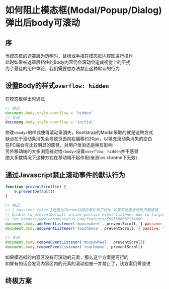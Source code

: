 # 如何阻止模态框(Modal/Popup/Dialog)弹出后body可滚动

## 序

当模态框的遮罩层为透明时，鼠标或手指在模态框内容区进行操作  
此时如果被遮罩层挡住的Body内容仍会滚动会造成视觉上的干扰  
为了最佳的用户体验，我们需要想办法禁止这种默认的行为

## 设置Body的样式`overflow: hidden`
在模态框弹出时通过
```js
// 弹出
document.body.style.overflow = 'hidden'
// 关闭
documeng.body.style.overflow = 'initial'
```
修改`<body>`的样式使得滚动条消失，Bootstrap的Modal采取的就是这种方式  
缺点在于滚动条消失会导致页面向右偏移约20px，以填充滚动条消失的空白  
在PC端会有比较明显的感觉，对用户体验还是稍有影响  
另外移动端的大多浏览器对给`<body>`设置`overflow: hidden`并不感冒  
绝大多数情况下这种方式在移动端不起作用(亲测ios chrome下无效)

## 通过Javascript禁止滚动事件的默认行为
```js
function preventScroll(e) {
	e.preventDefault()
}

// 弹出
// { passive: false }是因为Chrome对相应事件做了优化 如果不设置会导致页面报错
// Unable to preventDefault inside passive event listener due to target being treated as passive. 
// See https://www.chromestatus.com/features/5093566007214080
document.body.addEventListener('mousewheel', preventScroll, { passive: false })
document.body.addEventListener('touchmove', preventScroll, { passive: false })

// 关闭
document.body.removeEventListener('mousewheel', preventScroll)
document.body.removeEventListener('touchmove', preventScroll)
```
如果模态框的内容区没有可滚动的元素，那么这个方案是可行的  
如果有的话会发现内容区内的元素的滚动也被一并禁止了，该方案仍需改进

## 终极方案
